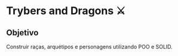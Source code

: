 # Trybers and Dragons ⚔️

## Objetivo
Construir raças, arquétipos e personagens utilizando POO e SOLID.
